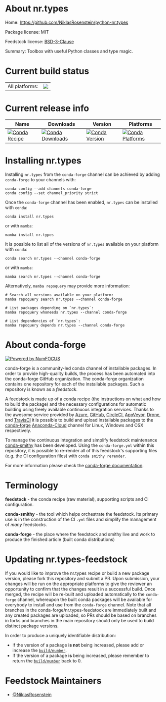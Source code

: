 About nr.types
==============

Home: https://github.com/NiklasRosenstein/python-nr.types

Package license: MIT

Feedstock license: [BSD-3-Clause](https://github.com/conda-forge/nr.types-feedstock/blob/master/LICENSE.txt)

Summary: Toolbox with useful Python classes and type magic.

Current build status
====================


<table><tr><td>All platforms:</td>
    <td>
      <a href="https://dev.azure.com/conda-forge/feedstock-builds/_build/latest?definitionId=7168&branchName=master">
        <img src="https://dev.azure.com/conda-forge/feedstock-builds/_apis/build/status/nr.types-feedstock?branchName=master">
      </a>
    </td>
  </tr>
</table>

Current release info
====================

| Name | Downloads | Version | Platforms |
| --- | --- | --- | --- |
| [![Conda Recipe](https://img.shields.io/badge/recipe-nr.types-green.svg)](https://anaconda.org/conda-forge/nr.types) | [![Conda Downloads](https://img.shields.io/conda/dn/conda-forge/nr.types.svg)](https://anaconda.org/conda-forge/nr.types) | [![Conda Version](https://img.shields.io/conda/vn/conda-forge/nr.types.svg)](https://anaconda.org/conda-forge/nr.types) | [![Conda Platforms](https://img.shields.io/conda/pn/conda-forge/nr.types.svg)](https://anaconda.org/conda-forge/nr.types) |

Installing nr.types
===================

Installing `nr.types` from the `conda-forge` channel can be achieved by adding `conda-forge` to your channels with:

```
conda config --add channels conda-forge
conda config --set channel_priority strict
```

Once the `conda-forge` channel has been enabled, `nr.types` can be installed with `conda`:

```
conda install nr.types
```

or with `mamba`:

```
mamba install nr.types
```

It is possible to list all of the versions of `nr.types` available on your platform with `conda`:

```
conda search nr.types --channel conda-forge
```

or with `mamba`:

```
mamba search nr.types --channel conda-forge
```

Alternatively, `mamba repoquery` may provide more information:

```
# Search all versions available on your platform:
mamba repoquery search nr.types --channel conda-forge

# List packages depending on `nr.types`:
mamba repoquery whoneeds nr.types --channel conda-forge

# List dependencies of `nr.types`:
mamba repoquery depends nr.types --channel conda-forge
```


About conda-forge
=================

[![Powered by
NumFOCUS](https://img.shields.io/badge/powered%20by-NumFOCUS-orange.svg?style=flat&colorA=E1523D&colorB=007D8A)](https://numfocus.org)

conda-forge is a community-led conda channel of installable packages.
In order to provide high-quality builds, the process has been automated into the
conda-forge GitHub organization. The conda-forge organization contains one repository
for each of the installable packages. Such a repository is known as a *feedstock*.

A feedstock is made up of a conda recipe (the instructions on what and how to build
the package) and the necessary configurations for automatic building using freely
available continuous integration services. Thanks to the awesome service provided by
[Azure](https://azure.microsoft.com/en-us/services/devops/), [GitHub](https://github.com/),
[CircleCI](https://circleci.com/), [AppVeyor](https://www.appveyor.com/),
[Drone](https://cloud.drone.io/welcome), and [TravisCI](https://travis-ci.com/)
it is possible to build and upload installable packages to the
[conda-forge](https://anaconda.org/conda-forge) [Anaconda-Cloud](https://anaconda.org/)
channel for Linux, Windows and OSX respectively.

To manage the continuous integration and simplify feedstock maintenance
[conda-smithy](https://github.com/conda-forge/conda-smithy) has been developed.
Using the ``conda-forge.yml`` within this repository, it is possible to re-render all of
this feedstock's supporting files (e.g. the CI configuration files) with ``conda smithy rerender``.

For more information please check the [conda-forge documentation](https://conda-forge.org/docs/).

Terminology
===========

**feedstock** - the conda recipe (raw material), supporting scripts and CI configuration.

**conda-smithy** - the tool which helps orchestrate the feedstock.
                   Its primary use is in the construction of the CI ``.yml`` files
                   and simplify the management of *many* feedstocks.

**conda-forge** - the place where the feedstock and smithy live and work to
                  produce the finished article (built conda distributions)


Updating nr.types-feedstock
===========================

If you would like to improve the nr.types recipe or build a new
package version, please fork this repository and submit a PR. Upon submission,
your changes will be run on the appropriate platforms to give the reviewer an
opportunity to confirm that the changes result in a successful build. Once
merged, the recipe will be re-built and uploaded automatically to the
`conda-forge` channel, whereupon the built conda packages will be available for
everybody to install and use from the `conda-forge` channel.
Note that all branches in the conda-forge/nr.types-feedstock are
immediately built and any created packages are uploaded, so PRs should be based
on branches in forks and branches in the main repository should only be used to
build distinct package versions.

In order to produce a uniquely identifiable distribution:
 * If the version of a package **is not** being increased, please add or increase
   the [``build/number``](https://docs.conda.io/projects/conda-build/en/latest/resources/define-metadata.html#build-number-and-string).
 * If the version of a package **is** being increased, please remember to return
   the [``build/number``](https://docs.conda.io/projects/conda-build/en/latest/resources/define-metadata.html#build-number-and-string)
   back to 0.

Feedstock Maintainers
=====================

* [@NiklasRosenstein](https://github.com/NiklasRosenstein/)

